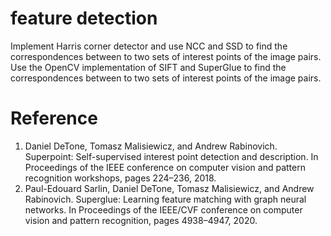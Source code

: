 # feature detection
Implement Harris corner detector and use NCC and SSD to find the correspondences
between to two sets of interest points of the image pairs. Use the OpenCV
implementation of SIFT and SuperGlue to find the correspondences between to two sets
of interest points of the image pairs.

# Reference
1. Daniel DeTone, Tomasz Malisiewicz, and Andrew Rabinovich. Superpoint: Self-supervised interest point detection and description. In Proceedings of the IEEE conference on computer vision and pattern recognition workshops, pages 224–236, 2018.
2. Paul-Edouard Sarlin, Daniel DeTone, Tomasz Malisiewicz, and Andrew Rabinovich. Superglue: Learning feature matching with graph neural networks. In Proceedings of the IEEE/CVF conference on computer vision and pattern recognition, pages 4938–4947, 2020.